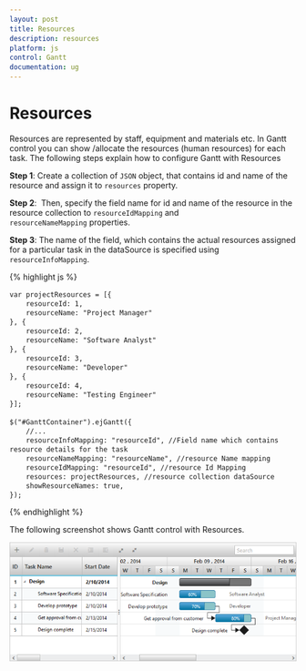 ```yaml
---
layout: post
title: Resources
description: resources
platform: js
control: Gantt
documentation: ug
---
```


# Resources

Resources are represented by staff, equipment and materials etc. In Gantt control you can show /allocate the resources (human resources) for each task. The following steps explain how to configure Gantt with Resources

**Step 1**: Create a collection of `JSON` object, that contains id and name of the resource and assign it to `resources` property.

**Step 2**:  Then, specify the field name for id and name of the resource in the resource collection to `resourceIdMapping` and `resourceNameMapping` properties. 

**Step 3**: The name of the field, which contains the actual resources assigned for a particular task in the dataSource is specified using `resourceInfoMapping`.

{% highlight js %}

    var projectResources = [{
        resourceId: 1,
        resourceName: "Project Manager"
    }, {
        resourceId: 2,
        resourceName: "Software Analyst"
    }, {
        resourceId: 3,
        resourceName: "Developer"
    }, {
        resourceId: 4,
        resourceName: "Testing Engineer"
    }];

    $("#GanttContainer").ejGantt({
        //...
        resourceInfoMapping: "resourceId", //Field name which contains resource details for the task
        resourceNameMapping: "resourceName", //resource Name mapping
        resourceIdMapping: "resourceId", //resource Id Mapping
        resources: projectResources, //resource collection dataSource
        showResourceNames: true,
    });


{% endhighlight %}

The following screenshot shows Gantt control with Resources.

![](/js/Gantt/Resources_images/Resources_img1.png)

